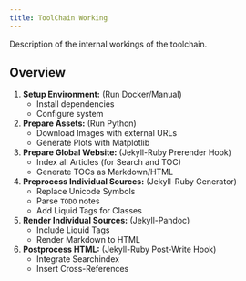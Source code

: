 ```yaml
---
title: ToolChain Working
---
```


Description of the internal workings of the toolchain.

## Overview

1. **Setup Environment:** (Run Docker/Manual)
	- Install dependencies
	- Configure system
2. **Prepare Assets:** (Run Python)
	- Download Images with external URLs
	- Generate Plots with Matplotlib
3. **Prepare Global Website:** (Jekyll-Ruby Prerender Hook)
	- Index all Articles (for Search and TOC)
	- Generate TOCs as Markdown/HTML
4. **Preprocess Individual Sources:** (Jekyll-Ruby Generator)
	- Replace Unicode Symbols
	- Parse `TODO` notes
	- Add Liquid Tags for Classes
5. **Render Individual Sources:** (Jekyll-Pandoc)
	- Include Liquid Tags
	- Render Markdown to HTML
6. **Postprocess HTML:** (Jekyll-Ruby Post-Write Hook)
	- Integrate Searchindex
	- Insert Cross-References
